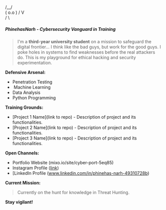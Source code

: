  /\__/\
   ( o.o )
   /   V   \
  /          \
##### PhinehasNarh - Cybersecurity Vanguard in Training ️

> I'm a **third-year university student** on a mission to safeguard the digital frontier... I think like the bad guys, but work for the good guys.  I poke holes in systems to find weaknesses before the real attackers do.  This is my playground for ethical hacking and security experimentation.

**Defensive Arsenal:**

*  Penetration Testing ️
* ️ Machine Learning 
*  Data Analysis 
*  Python Programming 

**Training Grounds:**

*  [Project 1 Name](link to repo) - Description of project and its functionalities.
*  [Project 2 Name](link to repo) - Description of project and its functionalities.
*  [Project 3 Name](link to repo) - Description of project and its functionalities.

**Open Channels:**

* Portfolio Website (mixo.io/site/cyber-port-5eq85)
* Instagram Profile ([link](https://www.instagram.com/ph1n3y/))
* [LinkedIn Profile (www.linkedin.com/in/phinehas-narh-49310728b)

**Current Mission:**

> Currently on the hunt for knowledge in Threat Hunting.

**Stay vigilant!** ️

